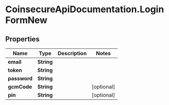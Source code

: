# CoinsecureApiDocumentation.LoginFormNew

## Properties
Name | Type | Description | Notes
------------ | ------------- | ------------- | -------------
**email** | **String** |  | 
**token** | **String** |  | 
**password** | **String** |  | 
**gcmCode** | **String** |  | [optional] 
**pin** | **String** |  | [optional] 


